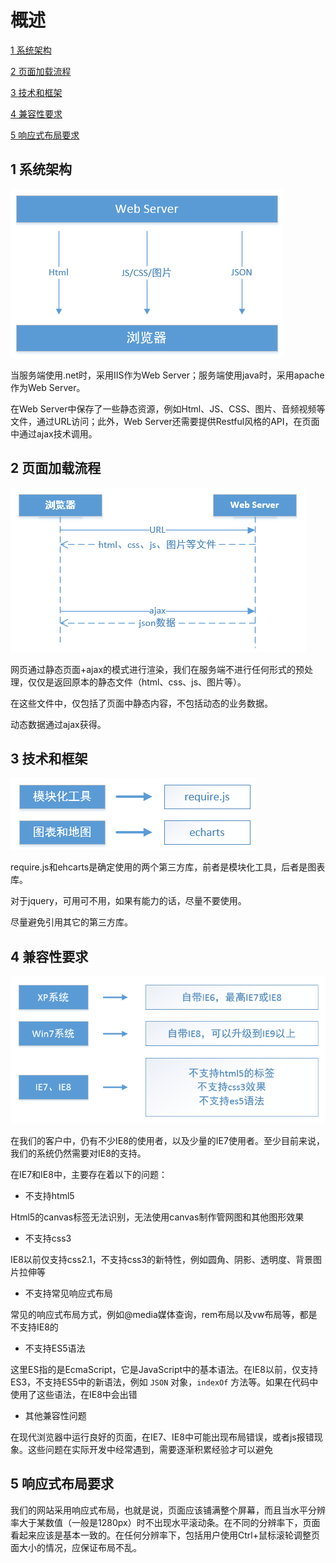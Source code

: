 # 概述
[1  系统架构](#user-content-1--系统架构)

[2  页面加载流程](#user-content-2--页面加载流程)

[3  技术和框架](#user-content-3--技术和框架)

[4  兼容性要求](#user-content-4--兼容性要求)

[5  响应式布局要求](#user-content-5--响应式布局要求)

##  1  系统架构

![](images/系统架构.png)



当服务端使用.net时，采用IIS作为Web Server；服务端使用java时，采用apache作为Web Server。

在Web Server中保存了一些静态资源，例如Html、JS、CSS、图片、音频视频等文件，通过URL访问；此外，Web Server还需要提供Restful风格的API，在页面中通过ajax技术调用。



##  2  页面加载流程

![](images/页面加载流程.png)

网页通过静态页面+ajax的模式进行渲染，我们在服务端不进行任何形式的预处理，仅仅是返回原本的静态文件（html、css、js、图片等）。

在这些文件中，仅包括了页面中静态内容，不包括动态的业务数据。

动态数据通过ajax获得。



##  3  技术和框架

![](images/技术和框架.png)

require.js和ehcarts是确定使用的两个第三方库，前者是模块化工具，后者是图表库。

对于jquery，可用可不用，如果有能力的话，尽量不要使用。

尽量避免引用其它的第三方库。



##  4  兼容性要求

![](images/兼容性要求.png)

在我们的客户中，仍有不少IE8的使用者，以及少量的IE7使用者。至少目前来说，我们的系统仍然需要对IE8的支持。

在IE7和IE8中，主要存在着以下的问题：

- 不支持html5

Html5的canvas标签无法识别，无法使用canvas制作管网图和其他图形效果

- 不支持css3

IE8以前仅支持css2.1，不支持css3的新特性，例如圆角、阴影、透明度、背景图片拉伸等

- 不支持常见响应式布局

常见的响应式布局方式，例如@media媒体查询，rem布局以及vw布局等，都是不支持IE8的

- 不支持ES5语法

这里ES指的是EcmaScript，它是JavaScript中的基本语法。在IE8以前，仅支持ES3，不支持ES5中的新语法，例如  `JSON` 对象，`indexOf` 方法等。如果在代码中使用了这些语法，在IE8中会出错

- 其他兼容性问题

在现代浏览器中运行良好的页面，在IE7、IE8中可能出现布局错误，或者js报错现象。这些问题在实际开发中经常遇到，需要逐渐积累经验才可以避免



##  5  响应式布局要求

我们的网站采用响应式布局，也就是说，页面应该铺满整个屏幕，而且当水平分辨率大于某数值（一般是1280px）时不出现水平滚动条。在不同的分辨率下，页面看起来应该是基本一致的。在任何分辨率下，包括用户使用Ctrl+鼠标滚轮调整页面大小的情况，应保证布局不乱。





